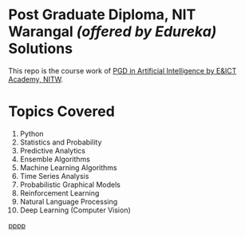 #  Post Graduate Diploma, NIT Warangal _(offered by Edureka)_ Solutions 

This repo is the course work of [PGD in Artificial Intelligence by E&ICT Academy, NITW](https://www.edureka.co/post-graduate/machine-learning-and-ai).

# Topics Covered
1. Python
2. Statistics and Probability
3. Predictive Analytics
4. Ensemble Algorithms
5. Machine Learning Algorithms
6. Time Series Analysis
7. Probabilistic Graphical Models
8. Reinforcement Learning
9. Natural Language Processing
10. Deep Learning (Computer Vision)


[pppp](/Assignments/ReadMe)
